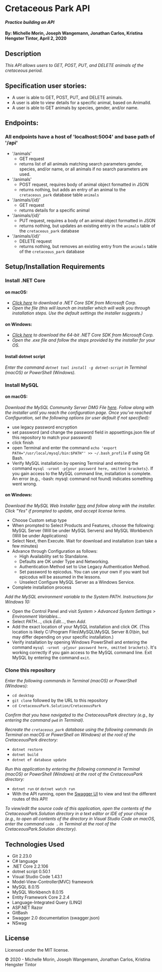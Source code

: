 # Cretaceous Park API

#### _Practice building an API_

#### By: **Michelle Morin, Joseph Wangemann, Jonathan Carlos, Kristina Hengster Tintor**, April 2, 2020

## Description

_This API allows users to GET, POST, PUT, and DELETE animals of the cretaceous period._

## Specification user stories:
* A user is able to GET, POST, PUT, and DELETE animals.
* A user is able to view details for a specific animal, based on AnimalId.
* A user is able to GET animals by species, gender, and/or name.

## Endpoints:
### All endpoints have a host of 'localhost:5004' and base path of '/api'
* '/animals'
  - GET request
  - returns list of all animals matching search parameters gender, species, and/or name, or all animals if no search parameters are used.
* '/animals'
  - POST request, requires body of animal object formatted in JSON
  - returns nothing, but adds an entry of an animal to the ``cretaceous_park`` database table ``animals``
* '/animals/{id}'
  - GET request
  - returns details for a specific animal
* '/animals/{id}'
  - PUT request, requires a body of an animal object formatted in JSON
  - returns nothing, but updates an existing entry in the ``animals`` table of the ``cretaceous_park`` database
* '/animals/{id}'
  - DELETE request
  - returns nothing, but removes an existing entry from the ``animals`` table of the ``cretaceous_park`` database

## Setup/Installation Requirements

### Install .NET Core

#### on macOS:
* _[Click here](https://dotnet.microsoft.com/download/thank-you/dotnet-sdk-2.2.106-macos-x64-installer) to download a .NET Core SDK from Microsoft Corp._
* _Open the file (this will launch an installer which will walk you through installation steps. Use the default settings the installer suggests.)_

#### on Windows:
* _[Click here](https://dotnet.microsoft.com/download/thank-you/dotnet-sdk-2.2.203-windows-x64-installer) to download the 64-bit .NET Core SDK from Microsoft Corp._
* _Open the .exe file and follow the steps provided by the installer for your OS._

#### Install dotnet script
_Enter the command ``dotnet tool install -g dotnet-script`` in Terminal (macOS) or PowerShell (Windows)._

### Install MySQL

#### on macOS:
_Download the MySQL Community Server DMG File [here](https://dev.mysql.com/downloads/file/?id=484914). Follow along with the installer until you reach the configuration page. Once you've reached Configuration, set the following options (or user default if not specified):_
* use legacy password encryption
* set password (and change the password field in appsettings.json file of this repository to match your password)
* click finish
* open Terminal and enter the command ``echo 'export PATH="/usr/local/mysql/bin:$PATH"' >> ~/.bash_profile`` if using Git Bash.
* Verify MySQL installation by opening Terminal and entering the command ``mysql -uroot -p{your password here, omitted brackets}``. If you gain access to the MySQL command line, installation is complete. An error (e.g., -bash: mysql: command not found) indicates something went wrong.

#### on Windows:
_Download the MySQL Web Installer [here](https://dev.mysql.com/downloads/file/?id=484919) and follow along with the installer. Click "Yes" if prompted to update, and accept license terms._
* Choose Custom setup type
* When prompted to Select Products and Features, choose the following: MySQL Server (Will be under MySQL Servers) and MySQL Workbench (Will be under Applications)
* Select Next, then Execute. Wait for download and installation (can take a few minutes)
* Advance through Configuration as follows:
  - High Availability set to Standalone.
  - Defaults are OK under Type and Networking.
  - Authentication Method set to Use Legacy Authentication Method.
  - Set password to epicodus. You can use your own if you want but epicodus will be assumed in the lessons.
  - Unselect Configure MySQL Server as a Windows Service.
* Complete installation process

_Add the MySQL environment variable to the System PATH. Instructions for Windows 10:_
* Open the Control Panel and visit _System > Advanced System Settings > Environment Variables..._
* Select _PATH..._, click _Edit..._, then _Add_.
* Add the exact location of your MySQL installation and click _OK_. (This location is likely C:\Program Files\MySQL\MySQL Server 8.0\bin, but may differ depending on your specific installation.)
* Verify installation by opening Windows PowerShell and entering the command ``mysql -uroot -p{your password here, omitted brackets}``. It's working correctly if you gain access to the MySQL command line. Exit MySQL by entering the command ``exit``.

### Clone this repository

_Enter the following commands in Terminal (macOS) or PowerShell (Windows):_
* ``cd desktop``
* ``git clone`` followed by the URL to this repository
* ``cd CretaceousPark.Solution/CretaceousPark``

_Confirm that you have navigated to the CretaceousPark directory (e.g., by entering the command_ ``pwd`` _in Terminal)._

_Recreate the ``cretaceous_park`` database using the following commands (in Terminal on macOS or PowerShell on Windows) at the root of the CretaceousPark directory:_
* ``dotnet restore``
* ``dotnet build``
* ``dotnet ef database update``

_Run this application by entering the following command in Terminal (macOS) or PowerShell (Windows) at the root of the CretaceousPark directory:_
* ``dotnet run`` or ``dotnet watch run``
* With the API running, open the [Swagger UI](http://localhost:5000/swagger/index.html#/) to view and test the different routes of this API!

_To view/edit the source code of this application, open the contents of the CretaceousPark.Solution directory in a text editor or IDE of your choice (e.g., to open all contents of the directory in Visual Studio Code on macOS, enter the command_ ``code .`` _in Terminal at the root of the CretaceousPark.Solution directory)._

## Technologies Used

* Git 2.23.0
* C# language
* .NET Core 2.2.106
* dotnet script 0.50.1
* Visual Studio Code 1.43.1
* Model-View-Controller(MVC) framework
* MySQL 8.0.15
* MySQL Workbench 8.0.15
* Entity Framework Core 2.2.4
* Language-Integrated Query (LINQ)
* ASP.NET Razor
* GitBash
* Swagger 2.0 documentation (swagger.json)
* NSwag

## License

Licensed under the MIT license.

&copy; 2020 - Michelle Morin, Joseph Wangemann, Jonathan Carlos, Kristina Hengster Tintor